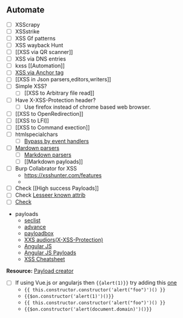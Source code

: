## Automate	
- [ ] XSScrapy
- [ ] XSSstrike
- [ ] XSS Gf patterns
- [ ] XSS wayback Hunt
- [ ] [[XSS via QR scanner]] 
- [ ] XSS via DNS entries
- [ ] kxss [[Automation]]
- [ ] [XSS via Anchor tag](https://drive.google.com/file/d/1gfDTFGsBKW73uRtmUM3D_4Qcb0B4Ez03/view)
- [ ] [[XSS in Json parsers,editors,writers]]
- [ ] Simple XSS?
	- [ ] [[XSS to Arbitrary file read]]
- [ ] Have X-XSS-Protection header?
	- [ ] Use firefox instead of chrome based web browser.
- [ ] [[XSS to OpenRedirection]]
- [ ] [[XSS to LFI]]
- [ ] [[XSS to Command exection]]
- [ ] htmlspecialchars
	- [ ] [Bypass by event handlers](https://github.com/X-Vector/XSS_Bypass/blob/master/htmlspecialchars%20-%20htmlentities/README.md)
- [ ] [Mardown parsers](https://github.com/cujanovic/Markdown-XSS-Payloads/blob/master/Markdown-XSS-Payloads.txt)
	- [ ] [Markdown parsers](https://github.com/JakobTheDev/information-security/blob/master/Payloads/md/XSS.md)
	- [ ] [[Markdown payloads]]
- [ ] Burp Collabrator for XSS
	- https://xsshunter.com/features
	- 
- [ ] Check [[High success Payloads]]
- [ ] Check [Lesseer known attrib](https://www.ptsecurity.com/ww-en/analytics/knowledge-base/what-is-a-cross-site-scripting-xss-attack/)
- [ ] [Check ](https://github.com/EdOverflow/bugbounty-cheatsheet/blob/master/cheatsheets/xss.md)

- payloads
	- [seclist](https://github.com/danielmiessler/SecLists/blob/master/Fuzzing/XSS/XSS-Cheat-Sheet-PortSwigger.txt)
	- [advance](https://html5sec.org/)
	- [payloadbox](https://github.com/payloadbox/xss-payload-list)
	- [XXS audiors(X-XSS-Protection)](https://www.netsparker.com/blog/web-security/xss-auditors/)
	- [Angular JS](https://spring.io/blog/2016/01/28/angularjs-escaping-the-expression-sandbox-for-xss)
	- [Angular JS Payloads](https://gist.github.com/mccabe615/cc92daaf368c9f5e15eda371728083a3)
	- [XSS Cheatsheet](https://paper.bobylive.com/Security/XSS_Cheat_Sheet_2018_Edition.pdf)


**Resource:**
[Payload creator](https://portswigger.net/web-security/cross-site-scripting/cheat-sheet)

- [ ] If using Vue.js or angularjs then `{{alert(1)}}` try adding this [one](https://spring.io/blog/2016/01/28/angularjs-escaping-the-expression-sandbox-for-xss)
	- ``{{ this.constructor.constructor('alert("foo")')() }}``
	- ``{{$on.constructor('alert(1)')()}}``
	-  `{{ this.constructor.constructor('alert("foo")')() }}`
	-  `{{$on.constructor('alert(document.domain)')()}}`